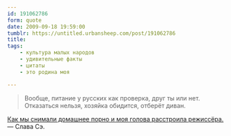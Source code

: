 ```yaml
---
id: 191062786
form: quote
date: 2009-09-18 19:59:00
tumblr: https://untitled.urbansheep.com/post/191062786
title: 
tags:
    - культура малых народов
    - удивительные факты
    - цитаты
    - это родина моя

---
```


<blockquote>
Вообще, питание у русских как проверка, друг ты или нет. Отказаться нельзя, хозяйка обидится, отберёт диван.
</blockquote>

<a href="http://pesen-net.livejournal.com/44398.html">Как мы снимали домашнее порно и моя голова расстроила режиссёра.</a> — Слава Сэ.
